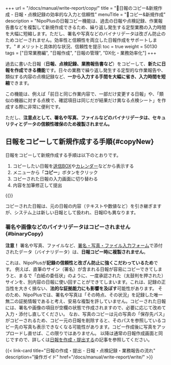 +++
url = "/docs/manual/write-report/copy/"
title = "📄日報のコピー&新規作成 - 日報・点検記録の効率的な入力と信頼性" 
menuTitle = "📄コピー&新規作成"
description = "NipoPlusの日報コピー機能は、過去の日報や点検記録、作業報告書などを複製して新規作成できるため、繰り返し発生する定型業務の入力時間を大幅に短縮します。ただし、署名や写真などのバイナリデータは改ざん防止のためコピーされません。効率性と信頼性を両立した日報作成をサポートします。" # メリットと具体的な状況、信頼性を提示
toc = true
weight = 50130
tags = ["日常業務編", "日報作成", "日報の管理", "DX化・業務効率化"]
+++

過去に書いた日報（<strong>日報、点検記録、業務報告書など</strong>）をコピーして、**新たに日報を作成できる機能**です。日々の業務で繰り返し発生する定型的な作業報告や、類似する内容の点検記録など、**一から入力する手間を大幅に省き、入力時間を短縮**できます。

この機能は、例えば「前日と同じ作業内容で、一部だけ変更する日報」や、「類似の機器に対する点検で、確認項目は同じだが結果だけ異なる点検シート」を作成する際に非常に便利です。

ただし、**注意点として、署名や写真、ファイルなどのバイナリデータは、セキュリティとデータの信頼性確保のため複製されません。**

## 日報をコピーして新規作成する手順{#copyNew}

日報をコピーして新規作成する手順は以下のとおりです。

1.  コピーしたい日報を[送信BOX](/docs/manual/read-report/list/#listbox)や[カレンダー](/docs/manual/read-report/list/#calendar)などから表示する
2.  メニューから「<strong>コピー</strong>」ボタンをクリック
3.  コピーされた日報の入力画面に切り替わる
4.  内容を加筆修正して提出

{{<icatch filename="img/copy" msg="一から入力するのが大変な日報や点検記録の作成時は、過去の日報をコピーして新規作成すると便利です" alice="here">}}

コピーされた日報は、元の日報の内容（テキストや数値など）を引き継ぎますが、システム上は新しい日報として扱われ、日報IDも異なります。

### 署名や画像などのバイナリデータはコピーされません{#binaryCopy}

<strong>注意！</strong> 署名や写真、ファイルなど、[署名・写真・ファイル入力フォーム](/docs/template/binarys/)で添付されたデータ（バイナリデータ）は、**日報コピー時に複製されません**。

これは、NipoPlusが**記録の信頼性と改ざん防止に強くこだわっているため**です。
例えば、直筆のサイン（署名）が含まれる日報が容易にコピーできてしまうと、まるで「白紙の委任状」のように、一度承認された（太鼓判を押された）サインを、別内容の日報に使い回すことができてしまいます。これは、記録の正当性を大きく損ない、**法的な証拠能力にも影響を及ぼす**可能性があります。
そのため、NipoPlusでは、署名や写真は「その時点、その状況」を記録した唯一無二の証拠情報であると考え、安易な複製を許していません。コピーされた日報には、署名や画像の項目が空欄の状態で作成されますので、必要に応じて改めて入力・添付し直してください。
なお、写真のコピーは元の写真の「保存先パス」がコピーされるため、コピー元の日報を削除すると、そのパスを参照しているコピー先の写真も表示できなくなる可能性があります。コピー作成後に写真をアップロードし直せば、この限りではありません。
以降は通常の日報作成画面と同じですので、詳しくは[日報を作成・提出する](/docs/manual/write-report/write/)の記事を参照してください。

{{< link-card title="日報の作成・提出 - 日報・点検記録・業務報告の流れ" description="操作ガイド" href="/docs/manual/write-report/write/" >}}
